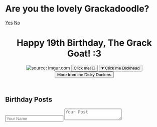 <div class="container mx-auto px-4 bg-orange-200 min-h-screen">
  <div class="min-h-screen flex items-center justify-center bg-gray-100">
  <div class="text-center">
    <h1 class="font-semibold text-2xl mb-6">Are you the lovely Grackadoodle?</h1>
    <div>
      <a href="https://gracebirth19.github.io/" class="inline-block px-6 py-3 bg-blue-500 text-white font-medium text-lg leading-tight uppercase rounded shadow-md hover:bg-blue-700 hover:shadow-lg focus:bg-blue-700 focus:shadow-lg focus:outline-none focus:ring-0 active:bg-blue-800 active:shadow-lg transition duration-150 ease-in-out m-2">Yes</a>
      <a href="https://www.youtube.com/watch?v=oRCZXFgQNfY&list=PL6_yub4_EV2SwA3fvXbt_P0T66a7ZIGz8" class="inline-block px-6 py-3 bg-red-500 text-white font-medium text-lg leading-tight uppercase rounded shadow-md hover:bg-red-700 hover:shadow-lg focus:bg-red-700 focus:shadow-lg focus:outline-none focus:ring-0 active:bg-red-800 active:shadow-lg transition duration-150 ease-in-out m-2">No</a>
    </div>
  </div>
</div>
  <header class="text-center py-10">
    <h1 class="text-4xl font-bold text-gray-800 mb-4">Happy 19th Birthday, The Grack Goat! :3</h1>
     <a href="https://imgur.com/Y5NITCL"><img src="https://i.imgur.com/Y5NITCL.jpg" title="source: imgur.com" /></a>
    <button class="bg-pink-500 hover:bg-pink-400 text-white font-bold py-2 px-4 rounded-full focus:outline-none focus:shadow-outline mb-4" onclick="alert('Happy Birthday Grace!')">Click me! 🎂</button>
    <a href="https://www.youtube.com/watch?v=FGBhQbmPwH8" target="_blank" class="inline-block mb-8">
      <button class="bg-white hover:bg-gray-100 text-pink-500 font-semibold py-2 px-4 rounded-full border border-pink-500 hover:border-pink-600 focus:outline-none focus:shadow-outline">
        <span aria-hidden="true">&hearts;</span> Click me Dickhead
      </button>
<a href="https://youtube.com/watch?v=lF-s8hYIGzo&feature=shared
" target="_blank" class="inline-block">
  <button class="mt-2 bg-blue-500 hover:bg-blue-600 text-white font-semibold py-2 px-4 rounded-full focus:outline-none focus:shadow-outline">
    More from the Dicky Donkers
  </button>
</a>
    </a>
  </header>
  <section id="posts" class="my-8 px-4">
    <h2 class="text-3xl font-semibold text-gray-800 mb-5 text-center">Birthday Posts</h2>
    <form id="posts-form" class="mb-6">
      <input type="text" name="name" placeholder="Your Name" class="border border-gray-300 p-2 rounded-lg mb-4 w-full" required>
      <textarea name="post" placeholder="Your Post" class="border border-gray-300 p-2 rounded-lg w-full mb-4" required></textarea>
